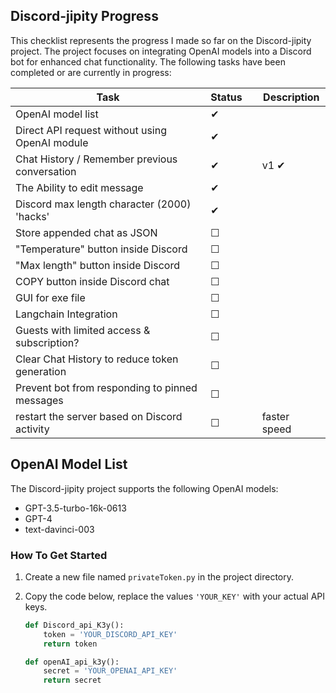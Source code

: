 ## Discord-jipity Progress
This checklist represents the progress I made so far on the Discord-jipity project. The project focuses on integrating OpenAI models into a Discord bot for enhanced chat functionality. The following tasks have been completed or are currently in progress:


| Task                                         | Status |            | Description |
|----------------------------------------------|--------|------------|-------------|
| OpenAI model list                             | &#10004;     |
| Direct API request without using OpenAI module| &#10004;     |
| Chat History / Remember previous conversation | &#10004;     |      | v1 &#10004;
| The Ability to edit message                   | &#10004;     |
| Discord max length character (2000) 'hacks'   | &#10004;     |
| Store appended chat as JSON                   | &#9744;     |
| "Temperature" button inside Discord           | &#9744;     |
| "Max length" button inside Discord            | &#9744;     |
| COPY button inside Discord chat               | &#9744;     |
| GUI for exe file                              | &#9744;     |
| Langchain Integration                         | &#9744;     |
| Guests with limited access & subscription?    | &#9744;     |
| Clear Chat History to reduce token generation | &#9744;     |
| Prevent bot from responding to pinned messages| &#9744;     |
| restart the server based on Discord activity  | &#9744;     |      | faster speed



## OpenAI Model List

The Discord-jipity project supports the following OpenAI models:

- GPT-3.5-turbo-16k-0613
- GPT-4
- text-davinci-003

### How To Get Started

1. Create a new file named `privateToken.py` in the project directory.

2. Copy the code below, replace the values `'YOUR_KEY'` with your actual API keys.

   ```python
   def Discord_api_K3y():
       token = 'YOUR_DISCORD_API_KEY'
       return token

   def openAI_api_k3y():
       secret = 'YOUR_OPENAI_API_KEY'
       return secret

